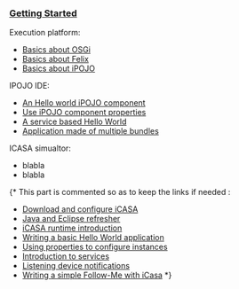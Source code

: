 ### [Getting Started](/article/for-beginners/getting-started)

Execution platform: 

+ [Basics about OSGi](/article/for-beginners/intro-osgi) 
+ [Basics about Felix](/article/for-beginners/intro-felix) 
+ [Basics about iPOJO](/article/for-beginners/intro-ipojo) 

IPOJO IDE:

+ [An Hello world iPOJO component](/article/for-beginners/ide-hello-world) 
+ [Use iPOJO component properties](/article/for-beginners/component-properties)
+ [A service based Hello World](/article/for-beginners/intro-services)
+ [Application made of multiple bundles](/article/for-beginners/multiple-bundles)

ICASA simualtor:

+ blabla
+ blabla

{* This part is commented so as to keep the links if needed :
+ [Download and configure iCASA](?p=download&s=introduction)
+ [Java and Eclipse refresher](?p=java-refresher&s=introduction)
+ [iCASA runtime introduction](?s=introduction&p=intro-runtime) 
+ [Writing a basic Hello World application](?s=introduction&p=basic-hello-world)
+ [Using properties to configure instances](?s=introduction&p=component-properties)
+ [Introduction to services](?s=introduction&p=intro-services)
+ [Listening device notifications](?p=device_notifications&s=introduction)
+ [Writing a simple Follow-Me with iCasa](?p=basic-follow-me&s=introduction)
*}